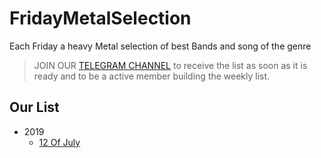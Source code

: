 # FridayMetalSelection
Each Friday a heavy Metal selection of best Bands and song of the genre


> JOIN OUR [TELEGRAM CHANNEL](https://t.me/joinchat/AAAAAErVRJwZrxf0ftxstw) to receive the list as soon as it is ready and
> to be a active member building the weekly list.

Our List
---


* 2019
	* [12 Of July](2019/july/2.md)


